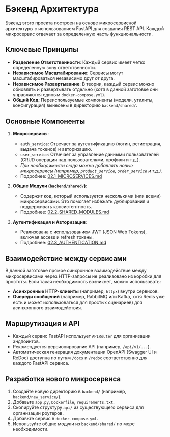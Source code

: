 # Бэкенд Архитектура

Бэкенд этого проекта построен на основе микросервисной архитектуры с использованием FastAPI для создания REST API. Каждый микросервис отвечает за определенную часть функциональности.

## Ключевые Принципы

*   **Разделение Ответственности**: Каждый сервис имеет четко определенную зону ответственности.
*   **Независимое Масштабирование**: Сервисы могут масштабироваться независимо друг от друга.
*   **Независимое Развертывание**: В теории, каждый сервис можно обновлять и развертывать отдельно (хотя в данной заготовке они управляются единым `docker-compose.yml`).
*   **Общий Код**: Переиспользуемые компоненты (модели, утилиты, конфигурация) вынесены в директорию `backend/shared/`.

## Основные Компоненты

1.  **Микросервисы**:
    *   `auth_service`: Отвечает за аутентификацию (логин, регистрация, выдача токенов) и авторизацию.
    *   `user_service`: Отвечает за управление данными пользователей (CRUD операции над пользователями, профили и т.д.).
    *   *При необходимости сюда можно добавлять новые микросервисы (например, `product_service`, `order_service` и т.д.).*
    *   Подробнее: [02.1_MICROSERVICES.md](02.1_MICROSERVICES.md)

2.  **Общие Модули (`backend/shared/`)**:
    *   Содержит код, который используется несколькими (или всеми) микросервисами. Это помогает избежать дублирования и поддерживать консистентность.
    *   Подробнее: [02.2_SHARED_MODULES.md](02.2_SHARED_MODULES.md)

3.  **Аутентификация и Авторизация**:
    *   Реализована с использованием JWT (JSON Web Tokens), включая access и refresh токены.
    *   Подробнее: [02.3_AUTHENTICATION.md](02.3_AUTHENTICATION.md)

## Взаимодействие между сервисами

В данной заготовке прямое синхронное взаимодействие между микросервисами через HTTP-запросы не реализовано из коробки для простоты. Если такая необходимость возникнет, можно использовать:

*   **Асинхронные HTTP-клиенты** (например, `httpx`) внутри сервисов.
*   **Очереди сообщений** (например, RabbitMQ или Kafka, хотя Redis уже есть и может использоваться для простых сценариев) для асинхронного взаимодействия.

## Маршрутизация и API

*   Каждый сервис FastAPI использует `APIRouter` для организации эндпоинтов.
*   Рекомендуется версионирование API (например, `/api/v1/...`).
*   Автоматическая генерация документации OpenAPI (Swagger UI и ReDoc) доступна по путям `/docs` и `/redoc` соответственно для каждого FastAPI сервиса.

## Разработка нового микросервиса

1.  Создайте новую директорию в `backend/` (например, `backend/new_service/`).
2.  Добавьте `app.py`, `Dockerfile`, `requirements.txt`.
3.  Скопируйте структуру `api/` из существующего сервиса для организации роутеров.
4.  Добавьте сервис в `docker-compose.yml`.
5.  Используйте общие модули из `backend/shared/` по мере необходимости. 